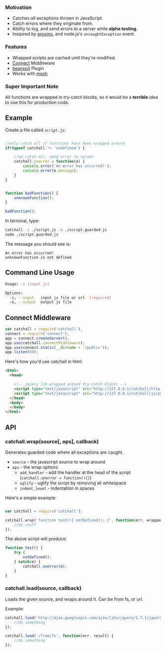 
### Motivation
 
- Catches *all* exceptions thrown in JavaScript.
- Catch errors where they originate from.
- Ability to log, and send errors to a server while **alpha testing**. 
- Insipired by [proxino](https://www.proxino.com/), and node.js's `uncaughtException` event.

### Features

- Wrapped scripts are cached until they're modified.
- [Connect](/senchalabs/connect) Middleware
- [beanpoll](/crcn/beanpoll.js) Plugin
- Works with [mesh](/crcn/mesh.js)


### Super Important Note

All functions are wrapped in try-catch blocks, so it would be a **terrible** idea to use this for production code.

## Example

Create a file called `script.js`:

```javascript

//only catch all if functions have been wrapped around
if(typeof catchall != 'undefined') {

	//on catch all, send error to server
	catchall.onerror = function(e) {
		console.error('An error has occurred!');
		console.error(e.message);
	}	
}


function badFunction() {
	unknownFunction();
}

badFunction();

```

In terminal, type:

```bash
catchall -i ./script.js -o ./script.guarded.js
node ./script.guarded.js
```

The message you should see is:

```
An error has occurred!
unknownFunction is not defined
```

## Command Line Usage

```bash
Usage: -i [input_js]

Options:
  -i, --input   input js file or url  [required]
  -o, --output  output js file      
```

## Connect Middleware


```javascript
var catchall = require('catchall'),
connect = require('connect'),
app = connect.createServer();
app.use(catchall.connectMiddleware);
app.use(connect.static(__dirname + '/public'));
app.listen(80);
```

Here's how you'd use catchall in html:

```html
<html>
  <head>

    <!-- jquery lib wrapped around try-catch blocks -->
    <script type="text/javascript" src="http://127.0.0.1/catchall/http://site.com/scr.js"></script>
    <script type="text/javascript" src="http://127.0.0.1/catchall/js/public/script.js"></script>
  </head>
  <body>
  </body>
</html>
```

## API


### catchall.wrap(source[, ops], callback)

Generates guarded code where all exceptions are caught.

- `source` - the javascript source to wrap around
- `ops` - the wrap options
	- `add_handler` - add the handler at the head of the script (`catchall.onerror = function(){}`)
	- `uglify` - uglify the script by removing all whitespace
	- `indent_level` - indentation in spaces

Here's a simple example:

```javascript

var catchall = require('catchall');

catchall.wrap('function test(){ notDefined(); }', function(err, wrappedSource) {
	//do stuff
});
```

The above script will produce:

```javascript
function test() {
	try {
		notDefined();
	} catch(e) {
		catchall.onerror(e);
	}
}
```

### catchall.load(source, callback)

Loads the given source, and wraps around it. Can be from fs, or url.

Example:

```javascript
catchall.load('http://ajax.googleapis.com/ajax/libs/jquery/1.7.1/jquery.js', function(err, result) {
	//do something
});

catchall.load('/from/fs', function(err, result) {
	//do something
});
```






